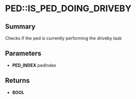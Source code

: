 # PED::IS_PED_DOING_DRIVEBY

## Summary
Checks if the ped is currently performing the driveby task

## Parameters
* **PED_INDEX** pedIndex

## Returns
* **BOOL**